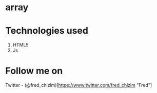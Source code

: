 # array

# Technologies used
1. HTML5
2. Js

# Follow me on
Twitter - (@fred_chizim)[https://www.twitter.com/fred_chizim "Fred"]
